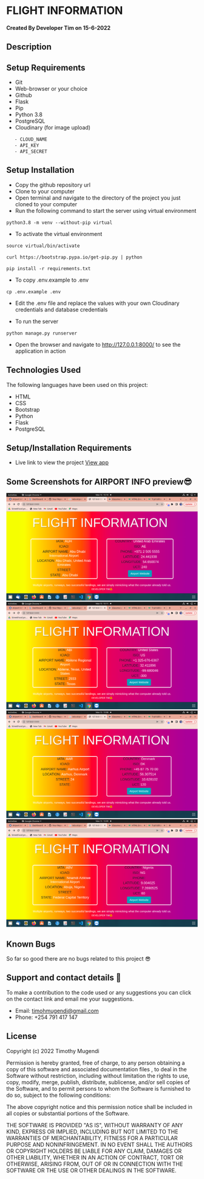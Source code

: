 # FLIGHT INFORMATION

#### Created By Developer Tim on 15-6-2022

## Description



## Setup Requirements

- Git
- Web-browser or your choice
- Github
- Flask
- Pip
- Python 3.8
- PostgreSQL
- Cloudinary (for image upload) 
```
   - CLOUD_NAME 
   - API_KEY
   - API_SECRET
```

## Setup Installation

- Copy the github repository url
- Clone to your computer
- Open terminal and navigate to the directory of the project you just cloned to your computer
- Run the following command to start the server using virtual environment

```
python3.8 -m venv --without-pip virtual
```

- To activate the virtual environment

```
source virtual/bin/activate
```

```
curl https://bootstrap.pypa.io/get-pip.py | python
```

```
pip install -r requirements.txt
```

- To copy .env.example to .env

```
cp .env.example .env
```

- Edit the .env file and replace the values with your own Cloudinary credentials and database credentials

- To run the server

```
python manage.py runserver

```


- Open the browser and navigate to http://127.0.0.1:8000/ to see the application in action

## Technologies Used

The following languages have been used on this project:

- HTML
- CSS
- Bootstrap
- Python
- Flask
- PostgreSQL

## Setup/Installation Requirements

- Live link to view the project <a target="_blank" href="#">View app</a>

## Some Screenshots for AIRPORT INFO preview😎
 <img src="app/screenshots/1.png" alt="screenshot" />

  <img src="app/screenshots/2.png" alt="screenshot" />

  <img src="app/screenshots/3.png" alt="screenshot" />

  <img src="app/screenshots/4.png" alt="screenshot" />
 
## Known Bugs

So far so good there are no bugs related to this project 😎

## Support and contact details 🙂

To make a contribution to the code used or any suggestions you can click on the contact link and email me your suggestions.

- Email: timohmugendi@gmail.com
- Phone: +254 791 417 147

## License

Copyright (c) 2022 Timothy Mugendi

Permission is hereby granted, free of charge, to any person obtaining a copy
of this software and associated documentation files , to deal
in the Software without restriction, including without limitation the rights
to use, copy, modify, merge, publish, distribute, sublicense, and/or sell
copies of the Software, and to permit persons to whom the Software is
furnished to do so, subject to the following conditions:

The above copyright notice and this permission notice shall be included in all
copies or substantial portions of the Software.

THE SOFTWARE IS PROVIDED "AS IS", WITHOUT WARRANTY OF ANY KIND, EXPRESS OR
IMPLIED, INCLUDING BUT NOT LIMITED TO THE WARRANTIES OF MERCHANTABILITY,
FITNESS FOR A PARTICULAR PURPOSE AND NONINFRINGEMENT. IN NO EVENT SHALL THE
AUTHORS OR COPYRIGHT HOLDERS BE LIABLE FOR ANY CLAIM, DAMAGES OR OTHER
LIABILITY, WHETHER IN AN ACTION OF CONTRACT, TORT OR OTHERWISE, ARISING FROM,
OUT OF OR IN CONNECTION WITH THE SOFTWARE OR THE USE OR OTHER DEALINGS IN THE
SOFTWARE.